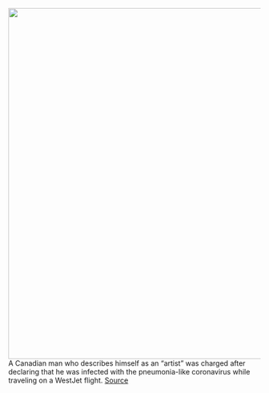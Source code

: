 <img src='https://cdn.vox-cdn.com/thumbor/QzvnnctFvTeaJQlgrUEshieElGY=/0x0:767x388/1200x800/filters:focal(396x110:518x232)/cdn.vox-cdn.com/uploads/chorus_image/image/66257025/potok.0.png' width='700px' /><br/>
A Canadian man who describes himself as an “artist” was charged after declaring that he was infected with the pneumonia-like coronavirus while traveling on a WestJet flight.
<a href='https://www.theverge.com/2020/2/5/21124815/coronavirus-soundcloud-rapper-charged-westjet-flight-james-potok'> Source <a/>